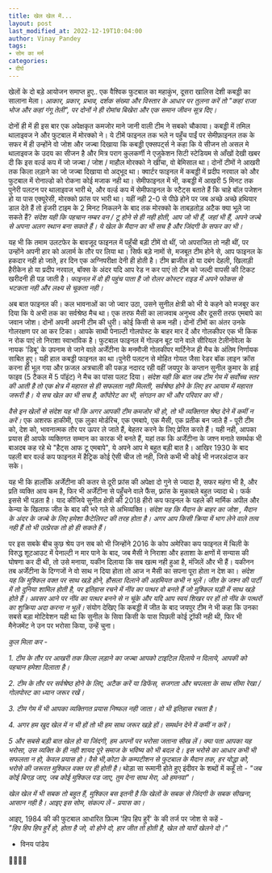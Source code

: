 ```yaml
---
title: खेल खेल में...
layout: post
last_modified_at: 2022-12-19T10:04:00
author: Vinay Pandey
tags:
- सोम का मर्म
categories:
- दीर्घ
---
```

खेलों के दो बड़े आयोजन समाप्त हुए.. एक वैश्विक फुटबाल का महाकुंभ, दूसरा खालिस देशी कबड्डी का सालाना मेला। *आकार, प्रकार, प्रभाव, दर्शक संख्या और विस्तार के आधार पर तुलना करें तो "कहां राजा भोज और कहां गंगू तेली", पर दोनों ने ही रोमांच बिखेरा और एक समान जीवन सूत्र दिए।* 

दोनों ही में ही इस बार एक अपेक्षकृत कमजोर माने जानी वाली टीम ने सबको चौकाया। कबड्डी में तमिल थालाइवज ने और फुटबाल में मोरक्को ने। ये टीमें फाइनल तक भले न पहुँच पाईं पर सेमीफ़ाइनल तक के सफर में ही उन्होंने वो जोश और जज्बा दिखाया कि कबड्डी एक्सपर्ट्स ने कहा कि ये सीजन तो असल मे थालाइवज के उदय का सीजन है और मित्र पराग कुलकर्णी ने एजुकेशन सिटी स्टेडियम से आँखों देखी खबर दी कि इस वर्ल्ड कप में जो जज्बा / जोश / माहौल मोरक्को ने खींचा, वो बेमिसाल था। दोनों टीमों ने आखरी तक किला लड़ाने का जो जज्बा दिखाया वो अद्भूद था। क्वार्टर फाइनल में कबड्डी में प्रदीप नरवाल को और फुटबाल में रोनाल्डो को रोकना कोई मजाक नही था। सेमीफाइनल में भी, कबड्डी में आखरी 5 मिनट तक पुनेरी पलटन पर थालाइवज भारी थे, और वर्ल्ड कप में सेमीफाइनल के स्टैट्स बताते हैं कि चाहे बॉल पजेशन हो या पास एक्यूरेसी, मोरक्को फ्रांस पर भारी था। यहीं नही 2-0 से पीछे होने पर जब अच्छे अच्छे हथियार डाल देते हैं तो इंजरी टाइम के 2 मिनट निकलने के बाद तक मोरक्को के ताबड़तोड़ अटैक क्या भूले जा सकते हैं?  *संदेश यही कि पहचान नम्बर वन / टू होने से ही नही होती, आप जो भी हैं, जहां भी हैं, अपने जज्बे से अपना अलग स्थान बना सकते हैं। ये खेल के मैदान का भी सच है और जिंदगी के सफर का भी।*

यह भी कि तमाम उलटफेर के बावजूद फाइनल में पहुँची बड़ी टीमें वो थीं, जो अपराजित तो नही थीं, पर उन्होंने अपनी हार को अलार्म के तौर पर लिया था। सिर्फ बड़े नामों से, मजबूत टीम होने से, आप फाइनल के हकदार नही हो जाते, हर दिन एक अग्निपरीक्षा देनी ही होती है। टीम ब्राजील हो या दबंग देहली, खिलाड़ी हैरीकेन हो या प्रदीप नरवाल, बॉक्स के अंदर यदि आप रेड न कर पाएं तो टीम को जल्दी वापसी की टिकट खरीदनी ही पड़ जाती है। *फाइनल में वो ही पहुंच पाता है जो रोलर कोस्टर राइड में अपने फोकस से भटकता नही और लक्ष्य से चूकता नही।* 

अब बात फाइनल की। कल भावनाओं का जो ज्वार उठा, उसने सुनील क्षेत्री को भी ये कहने को मजबूर कर दिया कि ये अभी तक का सर्वश्रेष्ठ मैच था। एक तरफ मैसी का लाजवाब अनुभव और दूसरी तरफ एमबापे का जवान जोश। दोनों अपनी अपनी टीम की धुरी। कोई किसी से कम नही। दोनों टीमों का अंतर उनके गोलरक्षण पर आ कर टिका। आपके साथी पेनाल्टी गोलपोस्ट के बाहर मार दें और गोलकीपर एक भी किक न रोक पाएं तो निराशा स्वाभाविक है। फुटबाल फाइनल में गोल्डन बूट पाने वाले सीरियल टेलीनोवेला के नायक 'डिबू' के उपनाम से जाने वाले अर्जेंटीना के मनमौजी गोलकीपर मार्टिनेज ही मैच के अंतिम निर्णायक साबित हुए। यही हाल कबड्डी फाइनल का था।पुनेरी पलटन से मोहित गोयत जैसा रेडर बॉक लाइन क्रॉस करना ही भूल गया और फ़जल अत्रचाली की पकड़ नदारद रही वहीं जयपुर के कप्तान सुनील कुमार के हाई फाइव (5 टैकल में 5 पॉइंट) ने मैच का पांसा पलट दिया। *संदेश यही कि बात जब टीम गेम में सर्वोच्च स्तर की आती है तो एक क्षेत्र में महारत से ही सफलता नही मिलती, सर्वश्रेष्ठ होने के लिए हर आयाम में महारत जरूरी है। ये सच खेल का भी सच है, कॉपोरेट का भी, संगठन का भी और परिवार का भी।*
 
*वैसे इन खेलों से संदेश यह भी कि अगर आपकी टीम कमजोर भी हो, तो भी व्यक्तिगत श्रेष्ठ देने में कमीं न करें।* एक अशरफ हाकीमी, एक लुका मोर्डरिच, एक एमबापे, एक मैसी, एक प्रतीक बन जाते हैं - पूरी टीम को, देश को, भावनात्मक तौर पर ऊपर ले जाते हैं, बेहतर करने के लिए प्रेरित करते हैं। यही नही, आपका प्रयास ही आपके व्यक्तिगत सम्मान का कारक भी बनते हैं, यहां तक कि अर्जेंटीना के जश्न मनाते समर्थक भी बाअदब कह रहे थे "हैट्स आफ टू एमबापे", ये अपने आप मे बहुत बड़ी बात है। आखिर 1930 के बाद पहली बार वर्ल्ड कप फाइनल में हैट्रिक कोई ऐसी चीज तो नही, जिसे कभी भी कोई भी नजरअंदाज कर सके। 

यह भी कि हालाँकि अर्जेंटीना की कतर से दूरी फ्रांस की अपेक्षा दो गुने से ज्यादा है, सफर महंगा भी है, और प्रति व्यक्ति आय कम है, फिर भी अर्जेंटीना से पहुँचने वाले फैंस, फ़्रांस के मुकाबले बहुत ज्यादा थे। फर्क इससे भी पड़ता है। याद कीजिये सुनील क्षेत्री की 2018 हीरो कप फाइनल के पहले की मार्मिक अपील और केन्या के खिलाफ जीत के बाद की भरे गले से अभिव्यक्ति। *संदेश यह कि मैदान के बाहर का जोश , मैदान के अंदर के जज्बे के लिए हमेशा कैटेलिस्ट  की तरह होता है। अगर आप किसी क्रिया में भाग लेने वाले तत्व नही हैं तो भी उत्प्रेरक तो हो ही सकते हैं।* 

पर इस सबके बीच कुछ श्रेय उन सब को भी जिन्होंने 2016 के कोप अमेरिका कप फाइनल में चिली के विरुद्ध शूटआउट में पेनाल्टी न मार पाने के बाद, जब मैसी ने निराशा और हताशा के क्षणों में सन्यास की घोषणा कर दी थी, तो उसे मनाया, यकीन दिलाया कि सब खत्म नही हुआ है, मंजिलें और भी हैं। यकीनन तब अर्जेंटीना के दिग्गजों ने वो साथ न दिया होता तो आज न मैसी का सपना पूरा होता न देश का। *संदेश यह कि मुश्किल वक्त पर साथ खड़े होने, हौसला दिलाने की अहमियत कभी न भूलें। जीत के जश्न की पार्टी में तो दुनिया शामिल होती है, पर इतिहास रचने में नींव का पत्थर वो बनते हैं जो मुश्किल घड़ी में साथ खड़े होते हैं। अवसर आने पर नींव का पत्थर बनने से न चूंके और यदि आप स्वयं शिखर पर हों तो नींव के पत्थरों का शुक्रिया अदा करना न भूलें।* संयोग देखिए कि कबड्डी में जीत के बाद जयपुर टीम ने भी कहा कि उनका सबसे बड़ा मोटिवेशन यही था कि सुनील के सिवा किसी के पास पिछली कोई ट्रॉफी नही थी, फिर भी मैनेजमेंट ने उन पर भरोसा किया, उन्हें चुना।  

*कुल मिला कर -*

*1. टीम के तौर पर आखरी तक किला लड़ाने का जज्बा आपको टाइटिल दिलाये न दिलाये, आपकी को पहचान हमेशा दिलाता है।*

*2. टीम के तौर पर सर्वश्रेष्ठ होने के लिए, अटैक करें या डिफेंस, सजगता और चपलता के साथ सीमा रेखा / गोलपोस्ट का ध्यान जरूर रखें।*

*3. टीम गेम में भी आपका व्यक्तिगत प्रयास निष्फल नही जाता। वो भी इतिहास रचता है।*

*4. अगर हम खुद खेल में न भी हों तो भी हम साथ जरूर खड़े हों। समर्थन देने में कमीं न करें।*

*5 और सबसे बड़ी बात खेल हो या जिंदगी, हम अपनों पर भरोसा जताना सीख लें।  क्या पता आपका यह भरोसा, उस व्यक्ति के ही नही शायद पूरे समाज के भविष्य को भी बदल दे। इस भरोसे का आधार कभी भी सफलता न हो, केवल प्रयास हो। वैसे भी,कोटा के कम्पटीशन से फुटबाल के मैदान तक, हर योद्धा को, भरोसे की जरूरत मुश्किल वक्त पर ही होती है।* थोड़ा सा रूमानी होते हुए इंदीवर के शब्दों में कहूँ तो - _"जब कोई बिगड़ जाए,  जब कोई मुश्किल पड जाए, तुम देना साथ मेरा, ओ हमनवा"।_

*खेल खेल में भी सबक तो बहुत हैं, मुश्किल बस इतनी है कि खेलों के सबक से जिंदगी के सबक सीखना, आसान नही है। आइए इस सोम, संकल्प लें - प्रयास का।*

आइए, 1984 की की फुटबाल आधारित फ़िल्म 'हिप हिप हुर्रे' के की तर्ज पर जोश से कहें -  
_"हिप हिप हिप हुर्रे हो,_ 
_होता है जो, वो होने दो,_ 
_हार जीत तो होती है,_
_खेल तो यारों खेलने दो।"_

- विनय पांडेय

🙏🌷🌷🙏


